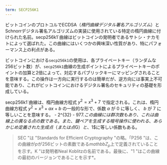 ```yaml
---
term: SECP256K1
---
```

ビットコインのプロトコルでECDSA（*楕円曲線デジタル署名アルゴリズム*）とSchnorrデジタル署名アルゴリズムの実装に使用されている特定の楕円曲線に付けられた名前。secp256k1`曲線はビットコインの発明者であるサトシ・ナカモトによって選ばれた。この曲線にはいくつかの興味深い性質があり、特にパフォーマンス上の利点がある。

ビットコインにおける`secp256k1`の使用は、各プライベートキー（ランダムな256ビット数）が、`secp256k1`曲線の生成ポイントによるプライベートキーのポイントの加算と2倍によって、対応するパブリックキーにマッピングされることを意味する。この操作は一方向に実行するのは簡単だが、逆方向には事実上不可能であり、これがビットコインにおけるデジタル署名のセキュリティの基礎を形成している。

secp256k1`曲線は、楕円曲線方程式 $y^2 = x^3 + 7$ で指定される。これは、楕円曲線方程式 $y^2 = x^3 + ax + b$ の一般的な形で、係数 $a$ が $0$ に等しく、 $b$ が $7$ に等しいことを意味する。 - 2^{32} - 977$.この曲線には群次数もあり、これは曲線上の異なる点の数である。また、鍵ペアを生成する暗号操作に使われる、あらかじめ定義された生成点（または点$G$）と、$1$に等しい係数もある。

> SEC "は "Standards for Efficient Cryptography "の略。「P256 "は、この曲線が$p$が256ビットの素数である$mathbb{Z}_p$上で定義されていることを示す。K "は発明者Neal Koblitzの名前である。最後に、"1 "はこの曲線の最初のバージョンであることを示す*。